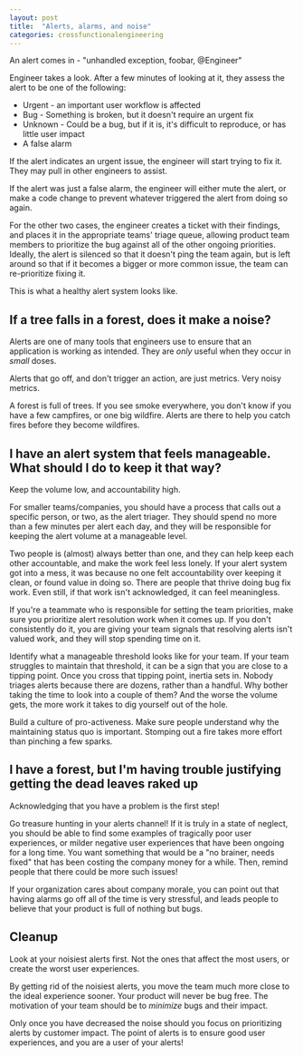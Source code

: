 ```yaml
---
layout: post
title:  "Alerts, alarms, and noise"
categories: crossfunctionalengineering
---
```


An alert comes in - "unhandled exception, foobar, @Engineer"

Engineer takes a look. After a few minutes of looking at it, they assess the alert to be one of the following:

* Urgent - an important user workflow is affected
* Bug - Something is broken, but it doesn't require an urgent fix
* Unknown - Could be a bug, but if it is, it's difficult to reproduce, or has little user impact
* A false alarm

If the alert indicates an urgent issue, the engineer will start trying to fix it. They may pull in other engineers to assist.

If the alert was just a false alarm, the engineer will either mute the alert, or make a code change to prevent whatever triggered the alert from doing so again.

For the other two cases, the engineer creates a ticket with their findings, and places it in the appropriate teams' triage queue, allowing product team members to prioritize the bug against all of the other ongoing priorities. Ideally, the alert is silenced so that it doesn't ping the team again, but is left around so that if it becomes a bigger or more common issue, the team can re-prioritize fixing it.

This is what a healthy alert system looks like.


## If a tree falls in a forest, does it make a noise?

Alerts are one of many tools that engineers use to ensure that an application is working as intended. They are *only* useful when they occur in *small* doses.

Alerts that go off, and don't trigger an action, are just metrics. Very noisy metrics.

A forest is full of trees. If you see smoke everywhere, you don't know if you have a few campfires, or one big wildfire. Alerts are there to help you catch fires before they become wildfires.


## I have an alert system that feels manageable. What should I do to keep it that way?

Keep the volume low, and accountability high.

For smaller teams/companies, you should have a process that calls out a specific person, or two, as the alert triager. They should spend no more than a few minutes per alert each day, and they will be responsible for keeping the alert volume at a manageable level.

Two people is (almost) always better than one, and they can help keep each other accountable, and make the work feel less lonely. If your alert system got into a mess, it was because no one felt accountability over keeping it clean, or found value in doing so. There are people that thrive doing bug fix work. Even still, if that work isn't acknowledged, it can feel meaningless.

If you're a teammate who is responsible for setting the team priorities, make sure you prioritize alert resolution work when it comes up. If you don't consistently do it, you are giving your team signals that resolving alerts isn't valued work, and they will stop spending time on it.

Identify what a manageable threshold looks like for your team. If your team struggles to maintain that threshold, it can be a sign that you are close to a tipping point. Once you cross that tipping point, inertia sets in. Nobody triages alerts because there are dozens, rather than a handful. Why bother taking the time to look into a couple of them? And the worse the volume gets, the more work it takes to dig yourself out of the hole.

Build a culture of pro-activeness. Make sure people understand why the maintaining status quo is important. Stomping out a fire takes more effort than pinching a few sparks.


## I have a forest, but I'm having trouble justifying getting the dead leaves raked up

Acknowledging that you have a problem is the first step!

Go treasure hunting in your alerts channel! If it is truly in a state of neglect, you should be able to find some examples of tragically poor user experiences, or milder negative user experiences that have been ongoing for a long time. You want something that would be a "no brainer, needs fixed" that has been costing the company money for a while. Then, remind people that there could be more such issues!

If your organization cares about company morale, you can point out that having alarms go off all of the time is very stressful, and leads people to believe that your product is full of nothing but bugs.


## Cleanup

Look at your noisiest alerts first. Not the ones that affect the most users, or create the worst user experiences.

By getting rid of the noisiest alerts, you move the team much more close to the ideal experience sooner. Your product will never be bug free. The motivation of your team should be to *minimize* bugs and their impact.

Only once you have decreased the noise should you focus on prioritizing alerts by customer impact. The point of alerts is to ensure good user experiences, and you are a user of your alerts!
